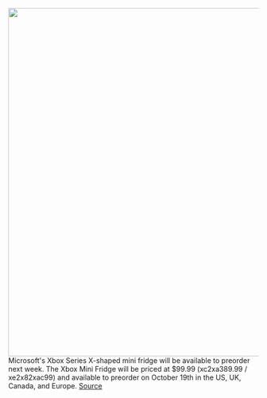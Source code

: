 <img src='https://cdn.vox-cdn.com/thumbor/cFcWaMF2ObZDXvDif8QMuD3d_g0=/0x0:1920x1080/1200x800/filters:focal(807x387:1113x693)/cdn.vox-cdn.com/uploads/chorus_image/image/69999241/Screen_Shot_2021_06_13_at_11.42.28_AM.0.png' width='700px' /><br/>
Microsoft's Xbox Series X-shaped mini fridge will be available to preorder next week. The Xbox Mini Fridge will be priced at $99.99 (xc2xa389.99 / xe2x82xac99) and available to preorder on October 19th in the US, UK, Canada, and Europe.
<a href='https://www.theverge.com/2021/10/15/22727969/xbox-series-x-mini-fridge-price-release-date'> Source <a/>